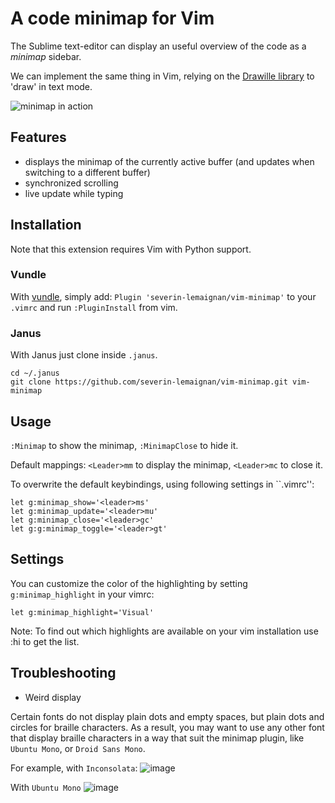 A code minimap for Vim
======================

The Sublime text-editor can display an useful overview of the code as a
*minimap* sidebar.

We can implement the same thing in Vim, relying on the [Drawille
library](https://github.com/asciimoo/drawille) to 'draw' in text mode.

![minimap in action](http://picdrop.t3lab.com/qqpdtsbTow.gif)

Features
--------

- displays the minimap of the currently active buffer (and updates when
  switching to a different buffer)
- synchronized scrolling
- live update while typing

Installation
------------

Note that this extension requires Vim with Python support.

### Vundle

With [vundle](https://github.com/gmarik/Vundle.vim), simply add: `Plugin
'severin-lemaignan/vim-minimap'` to your `.vimrc` and run `:PluginInstall` from
vim.

### Janus

With Janus just clone inside ```.janus```.

```
cd ~/.janus
git clone https://github.com/severin-lemaignan/vim-minimap.git vim-minimap
```

Usage
-----

`:Minimap` to show the minimap, `:MinimapClose` to hide it.

Default mappings: `<Leader>mm` to display the minimap, `<Leader>mc` to close it.

To overwrite the default keybindings, using following settings in ``.vimrc'':

```
let g:minimap_show='<leader>ms'
let g:minimap_update='<leader>mu'
let g:minimap_close='<leader>gc'
let g:g:minimap_toggle='<leader>gt'
```

Settings
--------

You can customize the color of the highlighting by setting `g:minimap_highlight` in your vimrc:

`let g:minimap_highlight='Visual'`

Note: To find out which highlights are available on your vim installation use :hi to get the list.

Troubleshooting
---------------

- Weird display

Certain fonts do not display plain dots and empty spaces, but
plain dots and circles for braille characters. As a result, you may want to use
any other font that display braille characters in a way that suit the minimap
plugin, like `Ubuntu Mono`, or `Droid Sans Mono`.

For example, with `Inconsolata`:
![image](https://cloud.githubusercontent.com/assets/7250745/8083430/c48e5c44-0f84-11e5-9cba-20d7e2eac0c5.png)

With `Ubuntu Mono`
![image](https://cloud.githubusercontent.com/assets/7250745/8083436/d4aaf9d4-0f84-11e5-9383-cb02bba384bc.png)

